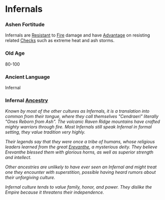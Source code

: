# Infernals
### Ashen Fortitude
Infernals are [Resistant](../../Conditions/Resistant.md) to [Fire](../../Damage%20Types/Fire.md) damage and have [Advantage](../../Game%20Procedures/Dice%20Rolls/Advantage.md) on resisting related [Checks](../../Game%20Procedures/Check.md) such as extreme heat and ash storms.
### Old Age 
80-100
### Ancient Language
Infernal

### Infernal [Ancestry](Ancestry.md)
*Known by most of the other cultures as Infernals, it is a translation into common from their tongue, where they call themselves "Cendraeri" literally "Ones Reborn from Ash". The volcanic Raven Ridge mountains have crafted mighty warriors through fire. Most Infernals still speak Infernal in formal setting, they value tradition very highly.*

*Their legends say that they were once a tribe of humans, whose religious leaders learned from the great [Erevanthe](../../Magic/Spells/Deities/Deity%20Index/Erevanthe.md), a mysterious deity. They believe Erevanthe blessed them with glorious horns, as well as superior strength and intellect.* 

*Other ancestries are unlikely to have ever seen an Infernal and might treat one they encounter with superstition, possible having heard rumors about their unforgiving culture.* 

*Infernal culture tends to value family, honor, and power. They dislike the Empire because it threatens their independence.*